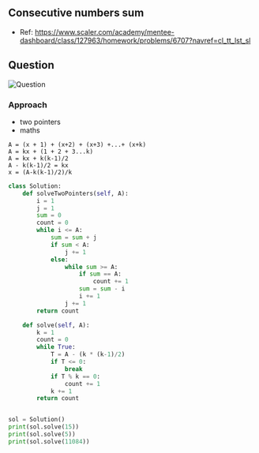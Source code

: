 
## Consecutive numbers sum
- Ref: https://www.scaler.com/academy/mentee-dashboard/class/127963/homework/problems/6707?navref=cl_tt_lst_sl

## Question
![Question](http://ankit-portfolio.s3-ap-southeast-1.amazonaws.com/images/datastructures/scaler/039-consecutive-numbers-sum-question.png)

### Approach
- two pointers
- maths

```text
A = (x + 1) + (x+2) + (x+3) +...+ (x+k)
A = kx + (1 + 2 + 3...k)
A = kx + k(k-1)/2
A - k(k-1)/2 = kx
x = (A-k(k-1)/2)/k
```

```py
class Solution:
    def solveTwoPointers(self, A):
        i = 1
        j = 1
        sum = 0
        count = 0
        while i <= A:
            sum = sum + j
            if sum < A:
                j += 1
            else:
                while sum >= A:
                    if sum == A:
                        count += 1
                    sum = sum - i
                    i += 1
                j += 1
        return count

    def solve(self, A):
        k = 1
        count = 0
        while True:
            T = A - (k * (k-1)/2)
            if T <= 0:
                break
            if T % k == 0:
                count += 1
            k += 1
        return count


sol = Solution()
print(sol.solve(15))
print(sol.solve(5))
print(sol.solve(11084))
```